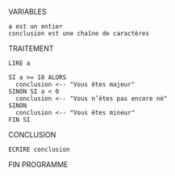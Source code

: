 ﻿VARIABLES

	a est un entier
	conclusion est une chaîne de caractères

TRAITEMENT

	LIRE a

	SI a >= 18 ALORS
	  conclusion <-- "Vous êtes majeur"
	SINON SI a < 0
	  conclusion <-- "Vous n’êtes pas encore né"
	SINON
	  conclusion <-- "Vous êtes mineur"
	FIN SI

CONCLUSION
	
	ECRIRE conclusion

FIN PROGRAMME